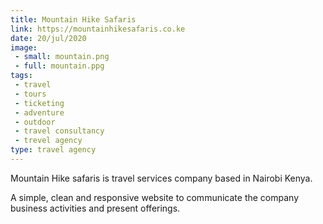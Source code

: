 ```yaml
---
title: Mountain Hike Safaris
link: https://mountainhikesafaris.co.ke
date: 20/jul/2020
image: 
 - small: mountain.png
 - full: mountain.ppg
tags: 
 - travel
 - tours
 - ticketing
 - adventure
 - outdoor
 - travel consultancy
 - trevel agency
type: travel agency
---
```


Mountain Hike safaris is travel services company based in Nairobi Kenya.

A simple, clean and responsive website to communicate the company business activities and present offerings.
